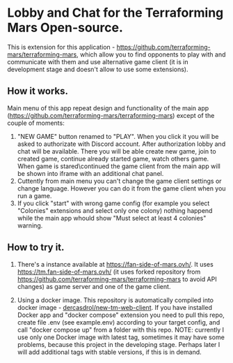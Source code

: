 # <a name="README"> Lobby and Chat for the Terraforming Mars Open-source.

This is extension for this application  - https://github.com/terraforming-mars/terraforming-mars, which allow you to find opponents to play with and communicate with them and use alternative game client (it is in development stage and doesn't allow to use some extensions).

## How it works.
Main menu of this app repeat design and functionality of the main app (https://github.com/terraforming-mars/terraforming-mars) except of the couple of moments:
1) "NEW GAME" button renamed to "PLAY".
	When you click it you will be asked to authorizate with Discord account.
	After authorization lobby and chat will be available. There you will be able create new game, join to created game, continue already started game, watch others game.
	When game is stared\continued the game client from the main app will be shown into iframe with an additional chat panel.
2) Cuttently from main menu you can't change the 	game client settings or change language. However you can do it from the game client when you run a game.
3) If you click "start" with wrong game config (for example you select "Colonies" extensions and select only one colony) nothing happend while the main app whould show "Must select at least 4 colonies" warning.

## How to try it.

1) There's a instance available at https://fan-side-of-mars.ovh/. It uses  https://tm.fan-side-of-mars.ovh/ (it uses forked repository from https://github.com/terraforming-mars/terraforming-mars to avoid API changes) as game server and one of the game client.

2) Using a docker image. This repository is automatically compiled into docker image - [dercasdrol/new-tm-web-client](https://hub.docker.com/repository/docker/dercasdrol/new-tm-web-client/general).
If you have installed Docker app and "docker compose" extension you need to pull this repo, create file .env (see example.env) according to your target config, and call "docker compose up" from a folder with this repo.
NOTE: currently I use only one Docker image with latest tag, sometimes it may have some problems, because this project in the developing stage. Perhaps later I will add additional tags with stable versions, if this is in demand.
